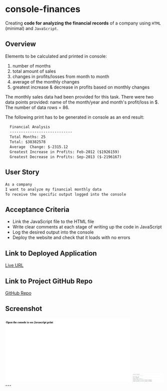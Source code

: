 # console-finances

Creating **code for analyzing the financial records** of a company using `HTML` (minimal) and `JavaScript`.

## Overview

Elements to be calculated and printed in console:

1. number of months
2. total amount of sales
3. changes in profits/losses from month to month
4. average of the monthly changes
5. greatest increase & decrease in profits based on monthly changes

The monthly sales data had been provided for this task. There were two data points provided: name of the month/year and month's profit/loss in $. The number of data rows = 86.

The following print has to be generated in console as an end result:

```text
  Financial Analysis
  ----------------------------
  Total Months: 25
  Total: $38382578
  Average  Change: $-2315.12
  Greatest Increase in Profits: Feb-2012 ($1926159)
  Greatest Decrease in Profits: Sep-2013 ($-2196167)
```

## User Story

```
As a company
I want to analyze my financial monthly data
To receive the specific output logged into the console
```

## Acceptance Criteria

- Link the JavaScript file to the HTML file
- Write clear comments at each stage of writing up the code in JavaScript
- Log the desired output into the console
- Deploy the website and check that it loads with no errors

## Link to Deployed Application

[Live URL](https://ladycosy.github.io/console-finances/)

## Link to Project GitHub Repo

[GitHub Repo](https://github.com/ladycosy/console-finances.git)

## Screenshot
<img src="https://github.com/ladycosy/console-finances/blob/main/images/page-screenshot.png" alt="page screenshot" width="400"/>
<img src="https://github.com/ladycosy/console-finances/blob/main/images/console-print.png" alt="page screenshot" width="100"/>
---
